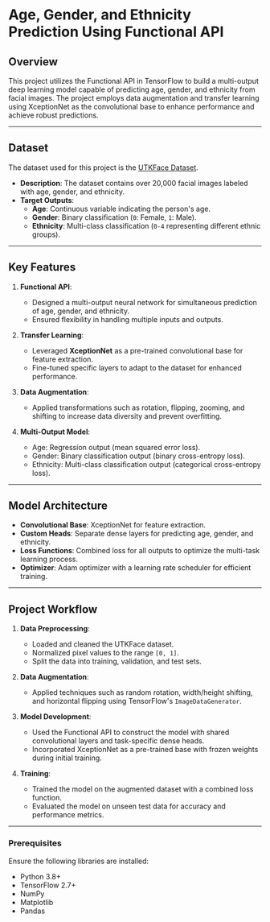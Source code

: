 # **Age, Gender, and Ethnicity Prediction Using Functional API**  

## **Overview**  
This project utilizes the Functional API in TensorFlow to build a multi-output deep learning model capable of predicting age, gender, and ethnicity from facial images. The project employs data augmentation and transfer learning using XceptionNet as the convolutional base to enhance performance and achieve robust predictions.  

---

## **Dataset**  
The dataset used for this project is the [UTKFace Dataset](https://www.kaggle.com/jangedoo/utkface-new).  
- **Description**: The dataset contains over 20,000 facial images labeled with age, gender, and ethnicity.  
- **Target Outputs**:  
  - **Age**: Continuous variable indicating the person's age.  
  - **Gender**: Binary classification (`0`: Female, `1`: Male).  
  - **Ethnicity**: Multi-class classification (`0-4` representing different ethnic groups).  

---

## **Key Features**  

1. **Functional API**:  
   - Designed a multi-output neural network for simultaneous prediction of age, gender, and ethnicity.  
   - Ensured flexibility in handling multiple inputs and outputs.  

2. **Transfer Learning**:  
   - Leveraged **XceptionNet** as a pre-trained convolutional base for feature extraction.  
   - Fine-tuned specific layers to adapt to the dataset for enhanced performance.  

3. **Data Augmentation**:  
   - Applied transformations such as rotation, flipping, zooming, and shifting to increase data diversity and prevent overfitting.  

4. **Multi-Output Model**:  
   - Age: Regression output (mean squared error loss).  
   - Gender: Binary classification output (binary cross-entropy loss).  
   - Ethnicity: Multi-class classification output (categorical cross-entropy loss).  

---

## **Model Architecture**  

- **Convolutional Base**: XceptionNet for feature extraction.  
- **Custom Heads**: Separate dense layers for predicting age, gender, and ethnicity.  
- **Loss Functions**: Combined loss for all outputs to optimize the multi-task learning process.  
- **Optimizer**: Adam optimizer with a learning rate scheduler for efficient training.  

---

## **Project Workflow**  

1. **Data Preprocessing**:  
   - Loaded and cleaned the UTKFace dataset.  
   - Normalized pixel values to the range `[0, 1]`.  
   - Split the data into training, validation, and test sets.  

2. **Data Augmentation**:  
   - Applied techniques such as random rotation, width/height shifting, and horizontal flipping using TensorFlow's `ImageDataGenerator`.  

3. **Model Development**:  
   - Used the Functional API to construct the model with shared convolutional layers and task-specific dense heads.  
   - Incorporated XceptionNet as a pre-trained base with frozen weights during initial training.  

4. **Training**:  
   - Trained the model on the augmented dataset with a combined loss function.  
   - Evaluated the model on unseen test data for accuracy and performance metrics.  

---
### **Prerequisites**  
Ensure the following libraries are installed:  
- Python 3.8+  
- TensorFlow 2.7+  
- NumPy  
- Matplotlib  
- Pandas  

